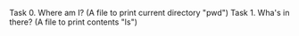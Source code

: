 Task 0. Where am I? (A file to print current directory "pwd")
Task 1. Wha's in there? (A file to print contents "ls")
